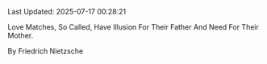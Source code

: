 Last Updated: 2025-07-17 00:28:21

Love Matches, So Called, Have Illusion For Their Father And Need For Their Mother.

By Friedrich Nietzsche